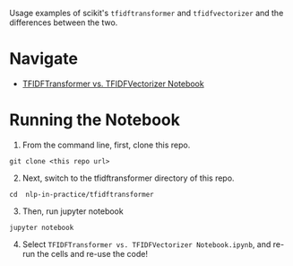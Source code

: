 Usage examples of scikit's `tfidftransformer` and `tfidfvectorizer` and the differences between the two. 

# Navigate
- [TFIDFTransformer vs. TFIDFVectorizer Notebook](https://github.com/kavgan/nlp-in-practice/blob/master/tfidftransformer/TFIDFTransformer%20vs.%20TFIDFVectorizer.ipynb)


# Running the Notebook

1. From the command line, first, clone this repo.
```
git clone <this repo url>
```

2. Next, switch to the tfidftransformer directory of this repo.
```
cd  nlp-in-practice/tfidftransformer
```

3. Then, run jupyter notebook
```
jupyter notebook
```
4. Select `TFIDFTransformer vs. TFIDFVectorizer Notebook.ipynb`, and re-run the cells and re-use the code!
